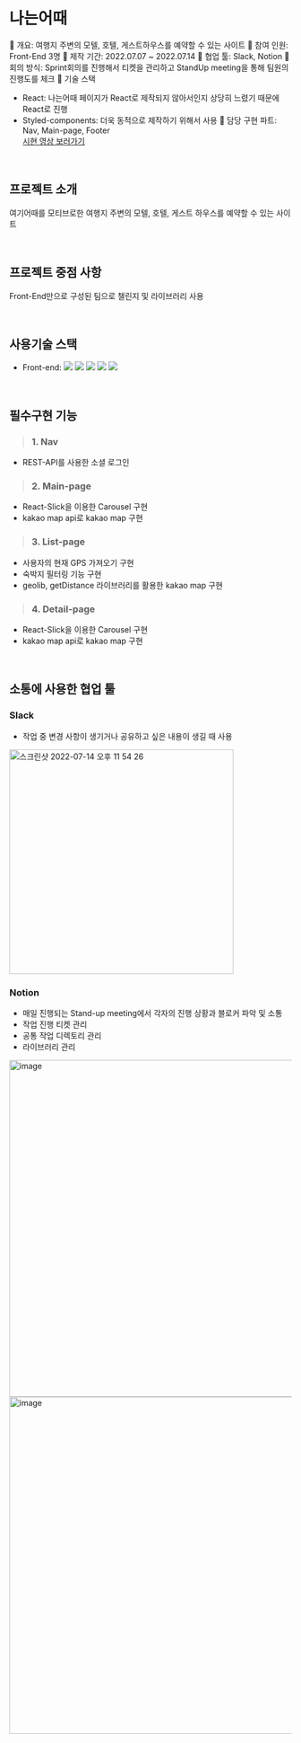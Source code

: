 #  나는어때
🔶 개요: 여행지 주변의 모텔, 호텔, 게스트하우스를 예약할 수 있는 사이트
🔶 참여 인원: Front-End 3명
🔶 제작 기간: 2022.07.07 ~ 2022.07.14
🔶 협업 툴: Slack, Notion
🔶 회의 방식: Sprint회의를 진행해서 티켓을 관리하고 StandUp meeting을 통해 팀원의 진행도를 체크
🔶 기술 스택
- React: 나는어때 페이지가 React로 제작되지 않아서인지 상당히 느렸기 때문에 React로 진행
- Styled-components: 더욱 동적으로 제작하기 위해서 사용
🔶 담당 구현 파트: Nav, Main-page, Footer
<br>[시현 영상 보러가기](https://www.youtube.com/watch?v=B9UGGxGt4L4)

<br>

## 프로젝트 소개
여기어때를 모티브로한 여행지 주변의 모텔, 호텔, 게스트 하우스를 예약할 수 있는 사이트

<br>

## 프로젝트 중점 사항
Front-End만으로 구성된 팀으로 챌린지 및 라이브러리 사용

<br>

## 사용기술 스택
- Front-end: <img src="https://img.shields.io/badge/react-61DAFB?style=flat-square&logo=react&logoColor=white"/> <img src="https://img.shields.io/badge/ReactRouter-CA4245?style=flat-square&logo=ReactRouter&logoColor=white"/> <img src="https://img.shields.io/badge/styled-components-DB7093?style=flat-square&logo=styled-components&logoColor=white"/> <img src="https://img.shields.io/badge/javascript-F7DF1E?style=flat-square&logo=javascript&logoColor=white"/> <img src="https://img.shields.io/badge/html5-E34F26?style=flat-square&logo=html5&logoColor=white"/>

<br>

## 필수구현 기능
> ### 1. Nav
  - REST-API를 사용한 소셜 로그인

> ### 2. Main-page
  - React-Slick을 이용한 Carousel 구현
  - kakao map api로 kakao map 구현

> ### 3. List-page
  - 사용자의 현재 GPS 가져오기 구현
  - 숙박지 필터링 기능 구현
  - geolib, getDistance 라이브러리를 활용한 kakao map 구현

> ### 4. Detail-page
  - React-Slick을 이용한 Carousel 구현
  - kakao map api로 kakao map 구현


<br>

## 소통에 사용한 협업 툴
### Slack
- 작업 중 변경 사항이 생기거나 공유하고 싶은 내용이 생길 때 사용 

<img width="400" alt="스크린샷 2022-07-14 오후 11 54 26" src="https://user-images.githubusercontent.com/90183279/179352627-8ce90e09-39e5-4ad5-88bc-ddff41e0c713.png">

### Notion
- 매일 진행되는 Stand-up meeting에서 각자의 진행 상황과 블로커 파악 및 소통
- 작업 진행 티켓 관리
- 공통 작업 디렉토리 관리
- 라이브러리 관리

<img width="600" alt="image" src="https://user-images.githubusercontent.com/90183279/179352722-98a44738-f046-401d-9a0d-09efca234afd.png">
<img width="600" alt="image" src="https://user-images.githubusercontent.com/90183279/179352754-5d4206db-b126-4b9f-b360-91dabbf1e646.png">


